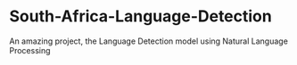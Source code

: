 # South-Africa-Language-Detection
 An amazing project, the Language Detection model using Natural Language Processing
